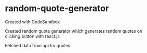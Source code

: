 # random-quote-generator
Created with CodeSandbox

Created random quote generator which generates random quotes on clicking button with react.js
 
Fetched data from api for quotes
